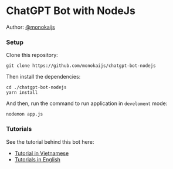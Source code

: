 # ChatGPT Bot with NodeJs
Author: [@monokaijs](https://monokaijs.com)


### Setup
Clone this repository:
```shell
git clone https://github.com/monokaijs/chatgpt-bot-nodejs
```
Then install the dependencies:
```shell
cd ./chatgpt-bot-nodejs
yarn install
```
And then, run the command to run application in `develoment` mode:
```shell
nodemon app.js
```

### Tutorials
See the tutorial behind this bot here:
- [Tutorial in Vietnamese](docs/tutorials.vi.md)
- [Tutorials in English](docs/tutorials.en.md)
